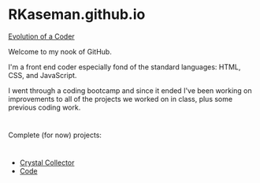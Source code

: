 # RKaseman.github.io

[Evolution of a Coder](https://rkaseman.github.io/)

Welcome to my nook of GitHub.

I'm a front end coder especially fond of the standard languages: HTML, CSS, and JavaScript.

I went through a coding bootcamp and since it ended I've been working on improvements to all of the projects we worked on in class, plus some previous coding work.

#
Complete (for now) projects:
#
- [Crystal Collector](https://rkaseman.github.io/unit-04-game-crystal-collector/)
- [Code](https://github.com/RKaseman/unit-04-game-crystal-collector)

